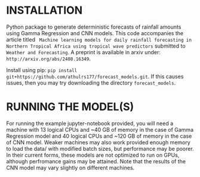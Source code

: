 # INSTALLATION
Python package to generate deterministic forecasts of rainfall amounts using Gamma Regression and CNN models. This code accompanies the article titled ``` Machine learning models for daily rainfall forecasting in Northern Tropical
Africa using tropical wave predictors``` submitted to ``` Weather and Forecasting```. A preprint is available in arxiv under: ```http://arxiv.org/abs/2408.16349```.

Install using pip: ```pip install git+https://github.com/athulrs177/forecast_models.git```.
If this causes issues, then you may try downloading the directory ```forecast_models```.

# RUNNING THE MODEL(S)
For running the example jupyter-notebook provided, you will need a machine with 13 logical CPUs and ~40 GB of memory in the case of Gamma Regression model and 40 logical CPUs and ~120 GB of memory in the case of CNN model. Weaker machines may also work provided enough memory to load the data/ with modified batch sizes, but performance may be poorer. In their current forms, these models are not optimized to run on GPUs, although perfromance gains may be attained. Note that the results of the CNN model may vary slightly on different machines.


